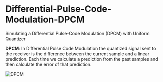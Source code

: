 # Differential-Pulse-Code-Modulation-DPCM
Simulating a Differential Pulse-Code Modulation (DPCM) with Uniform Quantizer

**DPCM**: 
In Differential Pulse Code Modulation the quantized signal sent to the receiver is the difference between the current sample and a linear prediction. Each time we calculate a prediction from the past samples and then calculate the error of that prediction.


![DPCM](https://github.com/gMerm/Differential-Pulse-Code-Modulation-DPCM/assets/84518146/9dbc7f8e-1c2d-4739-b922-64d29ff45d93)
